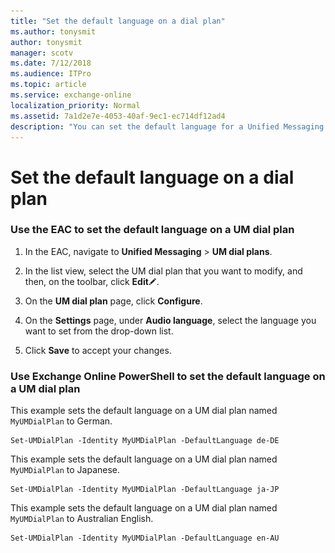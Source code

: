 ```yaml
---
title: "Set the default language on a dial plan"
ms.author: tonysmit
author: tonysmit
manager: scotv
ms.date: 7/12/2018
ms.audience: ITPro
ms.topic: article
ms.service: exchange-online
localization_priority: Normal
ms.assetid: 7a1d2e7e-4053-40af-9ec1-ec714df12ad4
description: "You can set the default language for a Unified Messaging (UM) dial plan. Each dial plan you create will initially use English (en-US) as the default language."
---
```


# Set the default language on a dial plan

### Use the EAC to set the default language on a UM dial plan

1. In the EAC, navigate to **Unified Messaging** \> **UM dial plans**.
    
2. In the list view, select the UM dial plan that you want to modify, and then, on the toolbar, click **Edit**![Edit icon](../../media/ITPro_EAC_EditIcon.gif).
    
3. On the **UM dial plan** page, click **Configure**.
    
4. On the **Settings** page, under **Audio language**, select the language you want to set from the drop-down list.
    
5. Click **Save** to accept your changes. 
    
### Use Exchange Online PowerShell to set the default language on a UM dial plan

This example sets the default language on a UM dial plan named `MyUMDialPlan` to German. 
  
```
Set-UMDialPlan -Identity MyUMDialPlan -DefaultLanguage de-DE
```

This example sets the default language on a UM dial plan named `MyUMDialPlan` to Japanese. 
  
```
Set-UMDialPlan -Identity MyUMDialPlan -DefaultLanguage ja-JP
```

This example sets the default language on a UM dial plan named `MyUMDialPlan` to Australian English. 
  
```
Set-UMDialPlan -Identity MyUMDialPlan -DefaultLanguage en-AU
```


